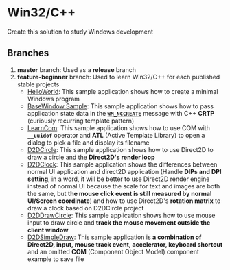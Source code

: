 # Win32/C++

Create this solution to study Windows development

## Branches

1. **master** branch: Used as a **release** branch
2. **feature-beginner** branch: Used to learn Win32/C++ for each published stable projects
   - [HelloWorld](https://docs.microsoft.com/zh-cn/windows/desktop/LearnWin32/your-first-windows-program): This sample application shows how to create a minimal Windows program
   - [BaseWindow Sample](https://docs.microsoft.com/zh-cn/windows/win32/learnwin32/managing-application-state-): This sample application shows how to pass application state data in the **<code>[WM_NCCREATE](https://docs.microsoft.com/zh-cn/windows/desktop/winmsg/wm-nccreate)</code>** message with C++ **CRTP** (curiously recurring template pattern)
   - [LearnCom](https://docs.microsoft.com/zh-cn/windows/desktop/LearnWin32/module-2--using-com-in-your-windows-program): This sample application shows how to use COM with **<code>__uuidof</code>** operator and **ATL** (Active Template Library) to open a dialog to pick a file and display its filename
   - [D2DCircle](https://docs.microsoft.com/zh-cn/windows/win32/learnwin32/drawing-with-direct2d): This sample application shows how to use Direct2D to draw a circle and the **Direct2D's render loop**
   - [D2DClock](https://docs.microsoft.com/zh-cn/windows/win32/learnwin32/applying-transforms-in-direct2d): This sample application shows the differences between normal UI application and direct2D application (Handle **DIPs and DPI setting**, in a word, it will be better to use Direct2D render engine instead of normal UI because the scale for text and images are both the same, but **the mouse click event is still measured by normal UI/Screen coordinate**) and how to use Direct2D's **rotation matrix** to draw a clock based on D2DCircle project
   - [D2DDrawCircle](https://docs.microsoft.com/zh-cn/windows/win32/learnwin32/mouse-movement): This sample application shows how to use mouse input to draw circle and **track the mouse movement outside the client window**
   - [D2DSimpleDraw](https://docs.microsoft.com/zh-cn/windows/win32/learnwin32/other-mouse-operations): This sample application is **a combination of Direct2D, input, mouse track event, accelerator, keyboard shortcut** and an omitted **COM** (Component Object Model) component example to save file